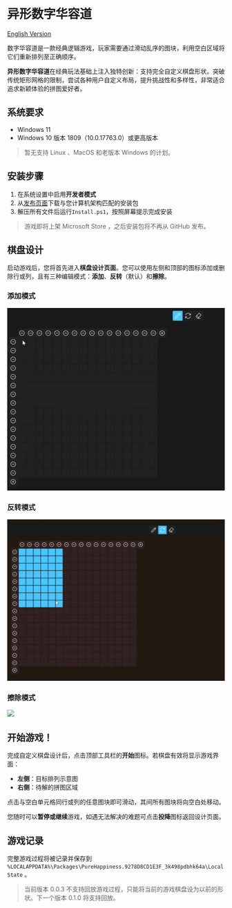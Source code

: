 # 异形数字华容道

[English Version](./README.md)

数字华容道是一款经典逻辑游戏，玩家需要通过滑动乱序的图块，利用空白区域将它们重新排列至正确顺序。

**异形数字华容道**在经典玩法基础上注入独特创新：支持完全自定义棋盘形状。突破传统矩形网格的限制，尝试各种用户自定义布局，提升挑战性和多样性，非常适合追求新颖体验的拼图爱好者。

## 系统要求

- Windows 11
- Windows 10 版本 1809（10.0.17763.0）或更高版本

> 暂无支持 Linux 、MacOS 和老版本 Windows 的计划。

## 安装步骤

1. 在系统设置中启用**开发者模式**
2. 从[发布页面](../../releases/latest)下载与您计算机架构匹配的安装包
3. 解压所有文件后运行`Install.ps1`，按照屏幕提示完成安装

> 游戏即将上架 Microsoft Store ，之后安装包将不再从 GitHub 发布。

## 棋盘设计

启动游戏后，您将首先进入**棋盘设计页面**。您可以使用左侧和顶部的图标添加或删除行或列，且有三种编辑模式：**添加**、**反转**（默认）和**擦除**。

### 添加模式

![](Irregular%20Sliding%20Puzzle/Assets/add.gif)

### 反转模式

![](Irregular%20Sliding%20Puzzle/Assets/reverse.gif)

### 擦除模式

![](Irregular%20Sliding%20Puzzle/Assets/erase.gif)

## 开始游戏！

完成自定义棋盘设计后，点击顶部工具栏的**开始**图标。若棋盘有效将显示游戏界面：

- **左侧**：目标排列示意图
- **右侧**：待解的拼图区域

点击与空白单元格同行或列的任意图块即可滑动，其间所有图块将向空白处移动。

您随时可以**暂停或继续**游戏，如遇无法解决的难题可点击**投降**图标返回设计页面。

## 游戏记录

完整游戏过程将被记录并保存到 `%LOCALAPPDATA%\Packages\PureHappiness.9278D8CD1E3F_3k498pdbhk64a\LocalState` 。

> 当前版本 0.0.3 不支持回放游戏过程，只能将当前的游戏棋盘设为以前的形状。下一个版本 0.1.0 将支持回放。